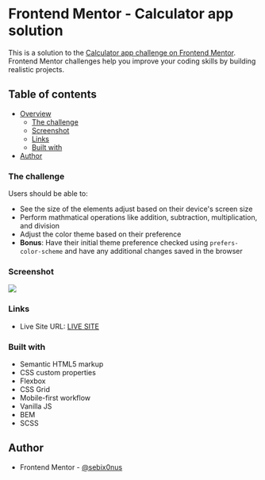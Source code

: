 # Frontend Mentor - Calculator app solution

This is a solution to the [Calculator app challenge on Frontend Mentor](https://www.frontendmentor.io/challenges/calculator-app-9lteq5N29). Frontend Mentor challenges help you improve your coding skills by building realistic projects. 

## Table of contents

- [Overview](#overview)
  - [The challenge](#the-challenge)
  - [Screenshot](#screenshot)
  - [Links](#links)
  - [Built with](#built-with)
- [Author](#author)

### The challenge

Users should be able to:

- See the size of the elements adjust based on their device's screen size
- Perform mathmatical operations like addition, subtraction, multiplication, and division
- Adjust the color theme based on their preference
- **Bonus**: Have their initial theme preference checked using `prefers-color-scheme` and have any additional changes saved in the browser

### Screenshot

![](./screenshot.jpg)

### Links

- Live Site URL: [LIVE SITE](https://dominiak92.github.io/calculator-app-main/)


### Built with

- Semantic HTML5 markup
- CSS custom properties
- Flexbox
- CSS Grid
- Mobile-first workflow
- Vanilla JS
- BEM
- SCSS

## Author

- Frontend Mentor - [@sebix0nus](https://www.frontendmentor.io/profile/sebix0nus)

